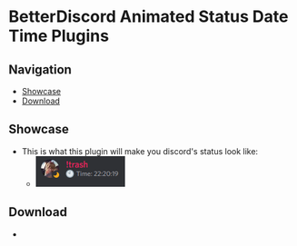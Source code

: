 # BetterDiscord Animated Status Date Time Plugins
## Navigation
- [Showcase](#show)
- [Download](#down_main)

<a name="show"/></a>
## Showcase
- This is what this plugin will make you discord's status look like:
	- ![showcase](./trashes/anim_status_showcase.gif)

<a name="down_main"/></a>
## Download
- 


